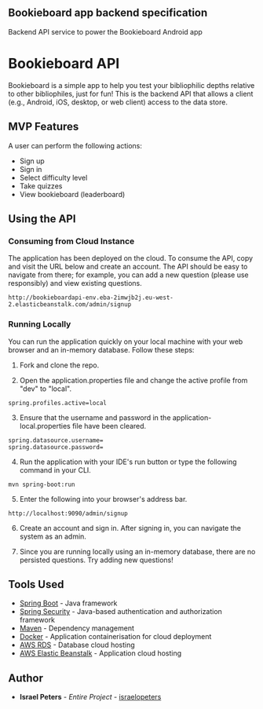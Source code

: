 ## Bookieboard app backend specification
Backend API service to power the Bookieboard Android app

# Bookieboard API
Bookieboard is a simple app to help you test your bibliophilic depths relative to other bibliophiles, just for fun! This is the backend API that allows a client (e.g., Android, iOS, desktop, or web client) access to the data store.

## MVP Features
A user can perform the following actions:

- Sign up
- Sign in
- Select difficulty level
- Take quizzes
- View bookieboard (leaderboard)

## Using the API
### Consuming from Cloud Instance
The application has been deployed on the cloud. To consume the API, copy and visit the URL below and create an account. The API should be easy to navigate from there; for example, you can add a new question (please use responsibly) and view existing questions.

```
http://bookieboardapi-env.eba-2imwjb2j.eu-west-2.elasticbeanstalk.com/admin/signup
```

### Running Locally
You can run the application quickly on your local machine with your web browser and an in-memory database. Follow these steps:


1. Fork and clone the repo.

2. Open the application.properties file and change the active profile from "dev" to "local".

```
spring.profiles.active=local
```

3. Ensure that the username and password in the application-local.properties file have been cleared.

```
spring.datasource.username=
spring.datasource.password=
```

4. Run the application with your IDE's run button or type the following command in your CLI.

```
mvn spring-boot:run
```

5. Enter the following into your browser's address bar.

```
http://localhost:9090/admin/signup
```

6. Create an account and sign in. After signing in, you can navigate the system as an admin.

7. Since you are running locally using an in-memory database, there are no persisted questions. Try adding new questions!


## Tools Used
* [Spring Boot](https://spring.io/projects/spring-boot) - Java framework
* [Spring Security](https://spring.io/projects/spring-security) - Java-based authentication and authorization framework
* [Maven](https://maven.apache.org/) - Dependency management
* [Docker](https://www.docker.com/) - Application containerisation for cloud deployment
* [AWS RDS](https://aws.amazon.com/rds/) - Database cloud hosting
* [AWS Elastic Beanstalk](https://aws.amazon.com/elasticbeanstalk/) - Application cloud hosting

## Author

* **Israel Peters** - *Entire Project* - [israelopeters](https://github.com/israelopeters)



